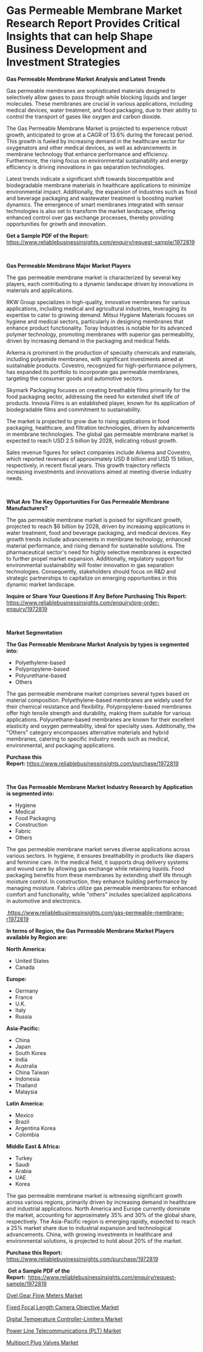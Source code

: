 <p><h1>Gas Permeable Membrane Market Research Report Provides Critical Insights that can help Shape Business Development and Investment Strategies</h1></p><p><strong>Gas Permeable Membrane Market Analysis and Latest Trends</strong></p>
<p><p>Gas permeable membranes are sophisticated materials designed to selectively allow gases to pass through while blocking liquids and larger molecules. These membranes are crucial in various applications, including medical devices, water treatment, and food packaging, due to their ability to control the transport of gases like oxygen and carbon dioxide.</p><p>The Gas Permeable Membrane Market is projected to experience robust growth, anticipated to grow at a CAGR of 13.6% during the forecast period. This growth is fueled by increasing demand in the healthcare sector for oxygenators and other medical devices, as well as advancements in membrane technology that enhance performance and efficiency. Furthermore, the rising focus on environmental sustainability and energy efficiency is driving innovations in gas separation technologies.</p><p>Latest trends indicate a significant shift towards biocompatible and biodegradable membrane materials in healthcare applications to minimize environmental impact. Additionally, the expansion of industries such as food and beverage packaging and wastewater treatment is boosting market dynamics. The emergence of smart membranes integrated with sensor technologies is also set to transform the market landscape, offering enhanced control over gas exchange processes, thereby providing opportunities for growth and innovation.</p></p>
<p><strong>Get a Sample PDF of the Report:&nbsp;</strong> <a href="https://www.reliablebusinessinsights.com/enquiry/request-sample/1972819?utm_campaign=3547&utm_medium=2&utm_source=Github&utm_content=ia&utm_term=02042025&utm_id=gas-permeable-membrane">https://www.reliablebusinessinsights.com/enquiry/request-sample/1972819</a></p>
<p>&nbsp;</p>
<p><strong>Gas Permeable Membrane Major Market Players</strong></p>
<p><p>The gas permeable membrane market is characterized by several key players, each contributing to a dynamic landscape driven by innovations in materials and applications. </p><p>RKW Group specializes in high-quality, innovative membranes for various applications, including medical and agricultural industries, leveraging its expertise to cater to growing demand. Mitsui Hygiene Materials focuses on hygiene and medical sectors, particularly in designing membranes that enhance product functionality. Toray Industries is notable for its advanced polymer technology, promoting membranes with superior gas permeability, driven by increasing demand in the packaging and medical fields.</p><p>Arkema is prominent in the production of specialty chemicals and materials, including polyamide membranes, with significant investments aimed at sustainable products. Covestro, recognized for high-performance polymers, has expanded its portfolio to incorporate gas permeable membranes, targeting the consumer goods and automotive sectors. </p><p>Skymark Packaging focuses on creating breathable films primarily for the food packaging sector, addressing the need for extended shelf life of products. Innovia Films is an established player, known for its application of biodegradable films and commitment to sustainability. </p><p>The market is projected to grow due to rising applications in food packaging, healthcare, and filtration technologies, driven by advancements in membrane technologies. The global gas permeable membrane market is expected to reach USD 2.5 billion by 2028, indicating robust growth.</p><p>Sales revenue figures for select companies include Arkema and Covestro, which reported revenues of approximately USD 8 billion and USD 15 billion, respectively, in recent fiscal years. This growth trajectory reflects increasing investments and innovations aimed at meeting diverse industry needs.</p></p>
<p>&nbsp;</p>
<p><strong>What Are The Key Opportunities For Gas Permeable Membrane Manufacturers?</strong></p>
<p><p>The gas permeable membrane market is poised for significant growth, projected to reach $6 billion by 2028, driven by increasing applications in water treatment, food and beverage packaging, and medical devices. Key growth trends include advancements in membrane technology, enhanced material performance, and rising demand for sustainable solutions. The pharmaceutical sector's need for highly selective membranes is expected to further propel market expansion. Additionally, regulatory support for environmental sustainability will foster innovation in gas separation technologies. Consequently, stakeholders should focus on R&D and strategic partnerships to capitalize on emerging opportunities in this dynamic market landscape.</p></p>
<p><strong>Inquire or Share Your Questions If Any Before Purchasing This Report:</strong> <a href="https://www.reliablebusinessinsights.com/enquiry/pre-order-enquiry/1972819?utm_campaign=3547&utm_medium=2&utm_source=Github&utm_content=ia&utm_term=02042025&utm_id=gas-permeable-membrane">https://www.reliablebusinessinsights.com/enquiry/pre-order-enquiry/1972819</a></p>
<p>&nbsp;</p>
<p><strong>Market Segmentation</strong></p>
<p><strong>The Gas Permeable Membrane Market Analysis by types is segmented into:</strong></p>
<p><ul><li>Polyethylene-based</li><li>Polypropylene-based</li><li>Polyurethane-based</li><li>Others</li></ul></p>
<p><p>The gas permeable membrane market comprises several types based on material composition. Polyethylene-based membranes are widely used for their chemical resistance and flexibility. Polypropylene-based membranes offer high tensile strength and durability, making them suitable for various applications. Polyurethane-based membranes are known for their excellent elasticity and oxygen permeability, ideal for specialty uses. Additionally, the "Others" category encompasses alternative materials and hybrid membranes, catering to specific industry needs such as medical, environmental, and packaging applications.</p></p>
<p><strong>Purchase this Report:&nbsp;</strong><a href="https://www.reliablebusinessinsights.com/purchase/1972819?utm_campaign=3547&utm_medium=2&utm_source=Github&utm_content=ia&utm_term=02042025&utm_id=gas-permeable-membrane">https://www.reliablebusinessinsights.com/purchase/1972819</a></p>
<p>&nbsp;</p>
<p><strong>The Gas Permeable Membrane Market Industry Research by Application is segmented into:</strong></p>
<p><ul><li>Hygiene</li><li>Medical</li><li>Food Packaging</li><li>Construction</li><li>Fabric</li><li>Others</li></ul></p>
<p><p>The gas permeable membrane market serves diverse applications across various sectors. In hygiene, it ensures breathability in products like diapers and feminine care. In the medical field, it supports drug delivery systems and wound care by allowing gas exchange while retaining liquids. Food packaging benefits from these membranes by extending shelf life through moisture control. In construction, they enhance building performance by managing moisture. Fabrics utilize gas permeable membranes for enhanced comfort and functionality, while "others" includes specialized applications in automotive and electronics.</p></p>
<p><a href="https://www.reliablebusinessinsights.com/gas-permeable-membrane-r1972819?utm_campaign=3547&utm_medium=2&utm_source=Github&utm_content=ia&utm_term=02042025&utm_id=gas-permeable-membrane">&nbsp;https://www.reliablebusinessinsights.com/gas-permeable-membrane-r1972819</a></p>
<p><strong>In terms of Region, the Gas Permeable Membrane Market Players available by Region are:</strong></p>
<p>
    <p> <strong> North America: </strong>
        <ul>
            <li>United States</li>
            <li>Canada</li>
        </ul>
        </p> 
    <p> <strong> Europe: </strong>
        <ul>
            <li>Germany</li>
            <li>France</li>
            <li>U.K.</li>
            <li>Italy</li>
            <li>Russia</li>
        </ul>
        </p> 
    <p> <strong> Asia-Pacific: </strong>
        <ul>
            <li>China</li>
            <li>Japan</li>
            <li>South Korea</li>
            <li>India</li>
            <li>Australia</li>
            <li>China Taiwan</li>
            <li>Indonesia</li>
            <li>Thailand</li>
            <li>Malaysia</li>
        </ul>
        </p> 
    <p> <strong> Latin America: </strong>
        <ul>
            <li>Mexico</li>
            <li>Brazil</li>
            <li>Argentina Korea</li>
            <li>Colombia</li>
        </ul>
        </p> 
    <p> <strong> Middle East & Africa: </strong>
        <ul>
            <li>Turkey</li>
            <li>Saudi</li>
            <li>Arabia</li>
            <li>UAE</li>
            <li>Korea</li>
        </ul>
    </p>
    </p>
<p><p>The gas permeable membrane market is witnessing significant growth across various regions, primarily driven by increasing demand in healthcare and industrial applications. North America and Europe currently dominate the market, accounting for approximately 35% and 30% of the global share, respectively. The Asia-Pacific region is emerging rapidly, expected to reach a 25% market share due to industrial expansion and technological advancements. China, with growing investments in healthcare and environmental solutions, is projected to hold about 20% of the market.</p></p>
<p><strong>Purchase this Report: </strong><a href="https://www.reliablebusinessinsights.com/purchase/1972819?utm_campaign=3547&utm_medium=2&utm_source=Github&utm_content=ia&utm_term=02042025&utm_id=gas-permeable-membrane">https://www.reliablebusinessinsights.com/purchase/1972819</a></p>
<p>&nbsp;<strong>Get a Sample PDF of the Report:&nbsp;&nbsp;</strong><a href="https://www.reliablebusinessinsights.com/enquiry/request-sample/1972819?utm_campaign=3547&utm_medium=2&utm_source=Github&utm_content=ia&utm_term=02042025&utm_id=gas-permeable-membrane">https://www.reliablebusinessinsights.com/enquiry/request-sample/1972819</a></p>
<p><strong></strong></p>
<p><p><a href="https://www.linkedin.com/pulse/size-ovel-gear-flow-meters-marketindustry-trends-the61-wimve?utm_campaign=3547&utm_medium=2&utm_source=Github&utm_content=ia&utm_term=02042025&utm_id=gas-permeable-membrane">Ovel Gear Flow Meters Market</a></p><p><a href="https://www.linkedin.com/pulse/swot-analysis-fixed-focal-length-camera-objective-market-business-6eyre?utm_campaign=3547&utm_medium=2&utm_source=Github&utm_content=ia&utm_term=02042025&utm_id=gas-permeable-membrane">Fixed Focal Length Camera Objective Market</a></p><p><a href="https://www.linkedin.com/pulse/digital-temperature-controller-limiters-market-analysis-report-rj3ne?utm_campaign=3547&utm_medium=2&utm_source=Github&utm_content=ia&utm_term=02042025&utm_id=gas-permeable-membrane">Digital Temperature Controller-Limiters Market</a></p><p><a href="https://www.linkedin.com/pulse/valuation-production-cost-growth-factors-power-line-telecommunications-39aje?utm_campaign=3547&utm_medium=2&utm_source=Github&utm_content=ia&utm_term=02042025&utm_id=gas-permeable-membrane">Power Line Telecommunications (PLT) Market</a></p><p><a href="https://www.linkedin.com/pulse/driving-forces-behind-multiport-plug-valves-market-expansion-cit0e?utm_campaign=3547&utm_medium=2&utm_source=Github&utm_content=ia&utm_term=02042025&utm_id=gas-permeable-membrane">Multiport Plug Valves Market</a></p></p>